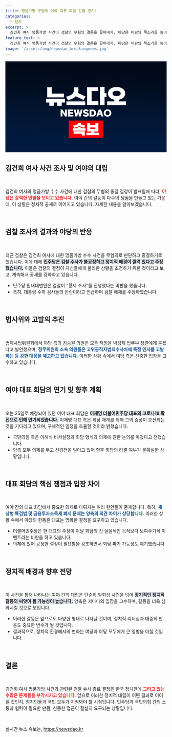 ```yaml
---
title: 명품가방 무혐의 여야 대표 회담 긴급 연기!
categories:
  - 정치
excerpt: >
  김건희 여사 명품가방 사건이 검찰의 무혐의 결론을 끌어내자, 야당은 비판의 목소리를 높이며 특검 요구까지 나섰습니다. 여야 대표 회담은 코로나19로 연기되며 긴장감이 고조되고 있습니다. 향후 상황에 대한 관심이 집중되고 있습니다!
feature_text: >
  김건희 여사 명품가방 사건이 검찰의 무혐의 결론을 끌어내자, 야당은 비판의 목소리를 높이며 특검 요구까지 나섰습니다. 여야 대표 회담은 코로나19로 연기되며 긴장감이 고조되고 있습니다. 향후 상황에 대한 관심이 집중되고 있습니다!
image: '/assets/img/newsdao_breakingnews.jpg'
---
```


<p><img src="/assets/img/newsdao_breakingnews.jpg" alt="koreaapp 속보" /></p>

<h2 data-ke-size="size26">김건희 여사 사건 조사 및 여야의 대립</h2>

<p data-ke-size="size16">&nbsp;</p>

<p>김건희 여사의 명품가방 수수 사건에 대한 검찰의 무혐의 종결 결정이 발표됨에 따라, <b><span style="color: #ee2323;">야당은 강력한 반발을 보이고 있습니다.</span></b> 여야 간의 갈등이 다수의 쟁점을 만들고 있는 가운데, 이 상황은 정치적 공세로 이어지고 있습니다. 자세한 내용을 알아보겠습니다.</p>

<p data-ke-size="size16">&nbsp;</p>

<h2 data-ke-size="size26">검찰 조사의 결과와 야당의 반응</h2>

<p data-ke-size="size16">&nbsp;</p>

<p>최근 검찰은 김건희 여사에 대한 명품가방 수수 사건을 무혐의로 판단하고 종결하기로 했습니다. 이에 대해 <b><span style="background-color: #21538527;">민주당은 검찰 수사가 불공정하고 정치적 배경이 깔려 있다고 주장했습니다.</span></b> 이들은 검찰의 결정이 자신들에게 불리한 상황을 조정하기 위한 것이라고 보고, 계속해서 공세를 강화하고 있습니다.</p>

<ul>
    <li>민주당 원내대변인은 검찰이 "황제 조사"를 진행했다는 비판을 했습니다.</li>
    <li>특히, 대통령 수하 검사들의 반란이라고 언급하며 검찰 해체를 주장하였습니다.</li>
</ul>

<p data-ke-size="size16">&nbsp;</p>

<h2 data-ke-size="size26">법사위와 고발의 추진</h2>

<p data-ke-size="size16">&nbsp;</p>

<p>법제사법위원회에서 야당 측의 김승원 의원은 모든 책임을 박성재 법무부 장관에게 묻겠다고 발언했으며, <b><span style="color: #1a5490;">정무위원회 소속 의원들은 고위공직자범죄수사처에 특정 인사를 고발하는 등 강한 대응을 예고하고 있습니다.</span></b> 이러한 상황 속에서 여당 측은 신중한 입장을 고수하고 있습니다.</p>

<p data-ke-size="size16">&nbsp;</p>

<h2 data-ke-size="size26">여야 대표 회담의 연기 및 향후 계획</h2>

<p data-ke-size="size16">&nbsp;</p>

<p>오는 25일로 예정되어 있던 여야 대표 회담은 <b><span style="background-color: #21538527;">이재명 더불어민주당 대표의 코로나19 확진으로 인해 연기되었습니다.</span></b> 이재명 대표 측은 회담 재개를 위해 그의 증상이 호전되는 것을 기다리고 있으며, 구체적인 일정을 조율할 것이라 밝혔습니다. </p>

<ul>
    <li>국민의힘 측은 이해식 비서실장과 회담 형식과 의제에 관한 논의를 마쳤다고 전했습니다.</li>
    <li>양측 모두 의제를 두고 신경전을 벌이고 있어 향후 회담의 타결 여부가 불확실한 상황입니다.</li>
</ul>

<p data-ke-size="size16">&nbsp;</p>

<h2 data-ke-size="size26">대표 회담의 핵심 쟁점과 입장 차이</h2>

<p data-ke-size="size16">&nbsp;</p>

<p>여야 간의 대표 회담에서 중요한 의제로 다뤄지는 여러 현안들이 존재합니다. 특히, <b><span style="color: #1a5490;">채 상병 특검법 및 금융투자소득세 폐지 문제는 양측의 의견 차이가 상당합니다.</span></b> 이러한 상황 속에서 야당의 한동훈 대표는 명확한 결정을 요구하고 있습니다.</p>

<ul>
    <li>더불어민주당은 한 대표의 주장이 이날 회담의 진 실질적인 목적보다 보여주기식 이벤트라는 비판을 하고 있습니다.</li>
    <li>의제에 있어 공정한 설정이 필요함을 강조하면서 회담 파기 가능성도 제기했습니다.</li>
</ul>

<p data-ke-size="size16">&nbsp;</p>

<h2 data-ke-size="size26">정치적 배경과 향후 전망</h2>

<p data-ke-size="size16">&nbsp;</p>

<p>이 사건을 통해 나타나는 여야 간의 대립은 단순히 일회성 사건을 넘어 <b><span style="background-color: #21538527;">장기적인 정치적 갈등의 씨앗이 될 가능성이 높습니다.</span></b> 양측은 저마다의 입장을 고수하며, 갈등을 더욱 심화시킬 것으로 보입니다.</p>

<ul>
    <li>이러한 갈등은 앞으로도 다양한 형태로 나타날 것이며, 정치적 리더십과 대중의 반응도 중요한 변수가 될 것입니다.</li>
    <li>결과적으로, 정치적 환경에서의 변화는 여당과 야당 모두에게 큰 영향을 미칠 것입니다.</li>
</ul>

<p data-ke-size="size16">&nbsp;</p>

<h2 data-ke-size="size26">결론</h2>

<p data-ke-size="size16">&nbsp;</p>

<p>김건희 여사 명품가방 사건과 관련된 검찰 수사 종료 결정은 한국 정치판에 <b><span style="color: #ee2323;">그리고 있는 수많은 문제들을 부각시키고 있습니다.</span></b> 앞으로 이러한 정치적 대립이 어떤 결과로 이어질 것인지, 정치인들과 국민 모두가 지켜봐야 할 시점입니다. 민주당과 국민의힘 간의 소통과 협력이 필요한 만큼, 신중한 접근이 절실히 요구되는 상황입니다.</p>

<p data-ke-size="size16">&nbsp;</p>
실시간 뉴스 속보는, <a href="https://newsdao.kr" rel="dofollow">https://newsdao.kr</a>


